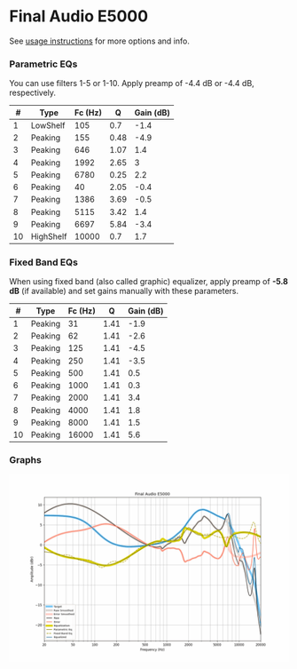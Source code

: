 # Final Audio E5000
See [usage instructions](https://github.com/jaakkopasanen/AutoEq#usage) for more options and info.

### Parametric EQs
You can use filters 1-5 or 1-10. Apply preamp of -4.4 dB or -4.4 dB, respectively.

|   # | Type      |   Fc (Hz) |    Q |   Gain (dB) |
|-----|-----------|-----------|------|-------------|
|   1 | LowShelf  |       105 | 0.7  |        -1.4 |
|   2 | Peaking   |       155 | 0.48 |        -4.9 |
|   3 | Peaking   |       646 | 1.07 |         1.4 |
|   4 | Peaking   |      1992 | 2.65 |         3   |
|   5 | Peaking   |      6780 | 0.25 |         2.2 |
|   6 | Peaking   |        40 | 2.05 |        -0.4 |
|   7 | Peaking   |      1386 | 3.69 |        -0.5 |
|   8 | Peaking   |      5115 | 3.42 |         1.4 |
|   9 | Peaking   |      6697 | 5.84 |        -3.4 |
|  10 | HighShelf |     10000 | 0.7  |         1.7 |

### Fixed Band EQs
When using fixed band (also called graphic) equalizer, apply preamp of **-5.8 dB** (if available) and set gains manually with these parameters.

|   # | Type    |   Fc (Hz) |    Q |   Gain (dB) |
|-----|---------|-----------|------|-------------|
|   1 | Peaking |        31 | 1.41 |        -1.9 |
|   2 | Peaking |        62 | 1.41 |        -2.6 |
|   3 | Peaking |       125 | 1.41 |        -4.5 |
|   4 | Peaking |       250 | 1.41 |        -3.5 |
|   5 | Peaking |       500 | 1.41 |         0.5 |
|   6 | Peaking |      1000 | 1.41 |         0.3 |
|   7 | Peaking |      2000 | 1.41 |         3.4 |
|   8 | Peaking |      4000 | 1.41 |         1.8 |
|   9 | Peaking |      8000 | 1.41 |         1.5 |
|  10 | Peaking |     16000 | 1.41 |         5.6 |

### Graphs
![](./Final%20Audio%20E5000.png)

